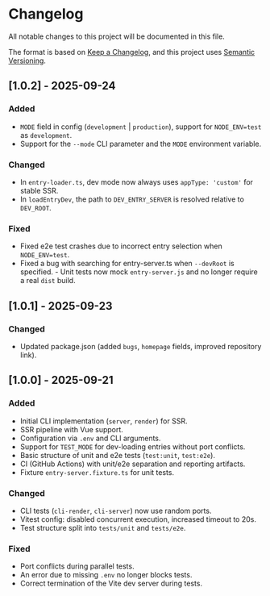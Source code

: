 # Changelog

All notable changes to this project will be documented in this file.

The format is based on [Keep a Changelog](https://keepachangelog.com/en/1.1.0/),
and this project uses [Semantic Versioning](https://semver.org/lang/en/).

## [1.0.2] - 2025-09-24

### Added

-   `MODE` field in config (`development` | `production`), support for `NODE_ENV=test` as `development`.
-   Support for the `--mode` CLI parameter and the `MODE` environment variable.

### Changed

-   In `entry-loader.ts`, dev mode now always uses `appType: 'custom'` for stable SSR.
-   In `loadEntryDev`, the path to `DEV_ENTRY_SERVER` is resolved relative to `DEV_ROOT`.

### Fixed

-   Fixed e2e test crashes due to incorrect entry selection when `NODE_ENV=test`.
-   Fixed a bug with searching for entry-server.ts when `--devRoot` is specified. - Unit tests now mock `entry-server.js` and no longer require a real `dist` build.

## [1.0.1] - 2025-09-23

### Changed

-   Updated package.json (added `bugs`, `homepage` fields, improved repository link).

## [1.0.0] - 2025-09-21

### Added

-   Initial CLI implementation (`server`, `render`) for SSR.
-   SSR pipeline with Vue support.
-   Configuration via `.env` and CLI arguments.
-   Support for `TEST_MODE` for dev-loading entries without port conflicts.
-   Basic structure of unit and e2e tests (`test:unit`, `test:e2e`).
-   CI (GitHub Actions) with unit/e2e separation and reporting artifacts.
-   Fixture `entry-server.fixture.ts` for unit tests.

### Changed

-   CLI tests (`cli-render`, `cli-server`) now use random ports.
-   Vitest config: disabled concurrent execution, increased timeout to 20s.
-   Test structure split into `tests/unit` and `tests/e2e`.

### Fixed

-   Port conflicts during parallel tests.
-   An error due to missing `.env` no longer blocks tests.
-   Correct termination of the Vite dev server during tests.
